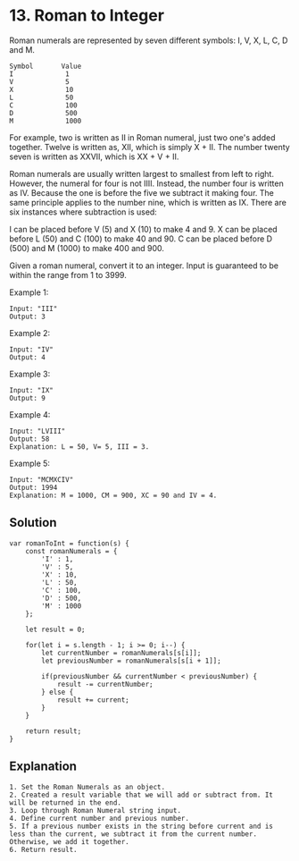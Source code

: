# 13. Roman to Integer
Roman numerals are represented by seven different symbols: I, V, X, L, C, D and M.

```
Symbol       Value
I             1
V             5
X             10
L             50
C             100
D             500
M             1000
```
For example, two is written as II in Roman numeral, just two one's added together. Twelve is written as, XII, which is simply X + II. The number twenty seven is written as XXVII, which is XX + V + II.

Roman numerals are usually written largest to smallest from left to right. However, the numeral for four is not IIII. Instead, the number four is written as IV. Because the one is before the five we subtract it making four. The same principle applies to the number nine, which is written as IX. There are six instances where subtraction is used:

I can be placed before V (5) and X (10) to make 4 and 9. 
X can be placed before L (50) and C (100) to make 40 and 90. 
C can be placed before D (500) and M (1000) to make 400 and 900.

Given a roman numeral, convert it to an integer. Input is guaranteed to be within the range from 1 to 3999.

Example 1:
```
Input: "III"
Output: 3
```
Example 2:
```
Input: "IV"
Output: 4
```
Example 3:
```
Input: "IX"
Output: 9
```
Example 4:
```
Input: "LVIII"
Output: 58
Explanation: L = 50, V= 5, III = 3.
```
Example 5:
```
Input: "MCMXCIV"
Output: 1994
Explanation: M = 1000, CM = 900, XC = 90 and IV = 4.
```

## Solution
```
var romanToInt = function(s) {
    const romanNumerals = {
        'I' : 1,
        'V' : 5,
        'X' : 10,
        'L' : 50,
        'C' : 100,
        'D' : 500,
        'M' : 1000
    };

    let result = 0;

    for(let i = s.length - 1; i >= 0; i--) {
        let currentNumber = romanNumerals[s[i]];
        let previousNumber = romanNumerals[s[i + 1]];

        if(previousNumber && currentNumber < previousNumber) {
            result -= currentNumber;
        } else {
            result += current;
        }
    }

    return result;
}
```

## Explanation
```
1. Set the Roman Numerals as an object.
2. Created a result variable that we will add or subtract from. It will be returned in the end.
3. Loop through Roman Numeral string input.
4. Define current number and previous number.
5. If a previous number exists in the string before current and is less than the current, we subtract it from the current number. Otherwise, we add it together.
6. Return result.
```